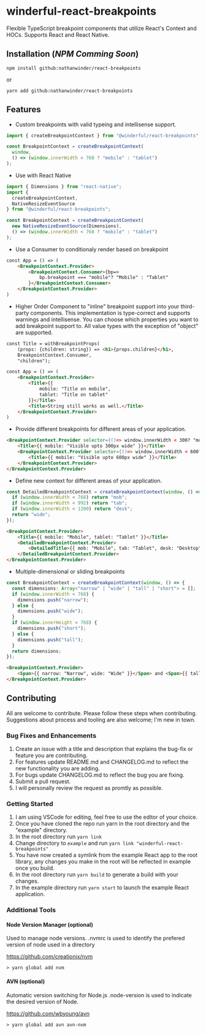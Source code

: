 # winderful-react-breakpoints

Flexible TypeScript breakpoint components that utilize React's Context and HOCs. Supports React and React Native.

## Installation (_NPM Comming Soon_)

```
npm install github:nathanwinder/react-breakpoints
```

or

```
yarn add github:nathanwinder/react-breakpoints
```

## Features

- Custom breakpoints with valid typeing and intellisense support.

```typescript
import { createBreakpointContext } from "@winderful/react-breakpoints";

const BreakpointContext = createBreakpointContext(
  window,
  () => (window.innerWidth < 768 ? "mobile" : "tablet")
);
```

- Use with React Native

```typescript
import { Dimensions } from "react-native";
import {
  createBreakpointContext,
  NativeResizeEventSource
} from "@winderful/react-breakpoints";

const BreakpointContext = createBreakpointContext(
  new NativeResizeEventSource(Dimensions),
  () => (window.innerWidth < 768 ? "mobile" : "tablet")
);
```

- Use a Consumer to conditionaly render based on breakpoint

```html
const App = () => (
    <BreakpointContext.Provider>
        <BreakpointContext.Consumer>{bp=>
            bp.breakpoint === "mobile"? "Mobile" : "Tablet"
        }</BreakpointContext.Consumer>
    </BreakpointContext.Provider>
)
```

- Higher Order Component to "inline" breakpoint support into your third-party components. This implementation is type-correct and supports warnings and intellisense. You can choose which properties you want to add breakpoint support to. All value types with the exception of "object" are supported.

```html
const Title = withBreakpointProps(
    (props: {children: string}) => <h1>{props.children}</h1>,
    BreakpointContext.Consumer,
    "children");

const App = () => (
    <BreakpointContext.Provider>
        <Title>{{
            mobile: "Title on mobile",
            tablet: "Title on tablet"
        }}</Title>
        <Title>String still works as well.</Title>
    </BreakpointContext.Provider>
)
```

- Provide different breakpoints for different areas of your application.

```html
<BreakpointContext.Provider selector={()=> window.innerWidth < 300? "mobile" : "tablet"}>
    <Title>{{ mobile: "Visible upto 300px wide" }}</Title>
    <BreakpointContext.Provider selector={()=> window.innerWidth < 600? "mobile" : "tablet"}>
        <Title>{{ mobile: "Visible upto 600px wide" }}</Title>
    </BreakpointContext.Provider>
</BreakpointContext.Provider>
```

- Define new context for different areas of your application.

```typescript
const DetailedBreakpointContext = createBreakpointContext(window, () => {
  if (window.innerWidth < 768) return "mob";
  if (window.innerWidth < 992) return "tab";
  if (window.innerWidth < 1200) return "desk";
  return "wide";
});
```

```html
<BreakpointContext.Provider>
    <Title>{{ mobile: "Mobile", tablet: "Tablet" }}</Title>
    <DetailedBreakpointContext.Provider>
        <DetailedTitle>{{ mob: "Mobile", tab: "Tablet", desk: "Desktop", wide: "Wide" }}</DetailedTitle>
    </DetailedBreakpointContext.Provider>
</BreakpointContext.Provider>
```

- Multiple-dimensional or sliding breakpoints

```typescript
const BreakpointContext = createBreakpointContext(window, () => {
  const dimensions: Array<"narrow" | "wide" | "tall" | "short"> = [];
  if (window.innerWidth < 768) {
    dimensions.push("narrow");
  } else {
    dimensions.push("wide");
  }
  if (window.innerHeight < 768) {
    dimensions.push("short");
  } else {
    dimensions.push("tall");
  }
  return dimensions;
});
```

```html
<BreakpointContext.Provider>
    <Span>{{ narrow: "Narrow", wide: "Wide" }}</Span> and <Span>{{ tall: "tall", short: "short" }}</Span>
</BreakpointContext.Provider>
```

## Contributing

All are welcome to contribute. Please follow these steps when contributing. Suggestions about process and tooling are also welcome; I'm new in town.

### Bug Fixes and Enhancements

1. Create an issue with a title and description that explains the bug-fix or feature you are contributing.
2. For features update README.md and CHANGELOG.md to reflect the new functionality you are adding.
3. For bugs update CHANGELOG.md to reflect the bug you are fixing.
4. Submit a pull request.
5. I will personally review the request as promtly as possible.

### Getting Started

1. I am using VSCode for editing, feel free to use the editor of your choice.
2. Once you have cloned the repo run yarn in the root directory and the "example" directory.
3. In the root directory run `yarn link`
4. Change directory to `example` and run `yarn link "winderful-react-breakpoints"`
5. You have now created a symlink from the example React app to the root library, any changes you make in the root will be reflected in example once you build.
6. In the root directory run `yarn build` to generate a build with your changes.
7. In the example directory run `yarn start` to launch the example React application.

### Additional Tools

#### Node Version Manager (optional)

Used to manage node versions.
.nvmrc is used to identify the prefered version of node used in a directory

https://github.com/creationix/nvm

```
> yarn global add nvm
```

#### AVN (optional)

Automatic version switching for Node.js
.node-version is used to indicate the desired version of Node.

https://github.com/wbyoung/avn

```
> yarn global add avn avn-nvm
```
